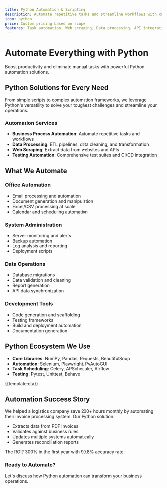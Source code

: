 ```yaml
---
title: Python Automation & Scripting
description: Automate repetitive tasks and streamline workflows with custom Python solutions
icon: python
price: Custom pricing based on scope
features: Task automation, Web scraping, Data processing, API integration, Testing automation, DevOps scripts
---
```


# Automate Everything with Python

Boost productivity and eliminate manual tasks with powerful Python automation solutions.

## Python Solutions for Every Need

From simple scripts to complex automation frameworks, we leverage Python's versatility to solve your toughest challenges and streamline your operations.

### Automation Services

- **Business Process Automation**: Automate repetitive tasks and workflows
- **Data Processing**: ETL pipelines, data cleaning, and transformation
- **Web Scraping**: Extract data from websites and APIs
- **Testing Automation**: Comprehensive test suites and CI/CD integration

## What We Automate

### Office Automation

- Email processing and automation
- Document generation and manipulation
- Excel/CSV processing at scale
- Calendar and scheduling automation

### System Administration

- Server monitoring and alerts
- Backup automation
- Log analysis and reporting
- Deployment scripts

### Data Operations

- Database migrations
- Data validation and cleaning
- Report generation
- API data synchronization

### Development Tools

- Code generation and scaffolding
- Testing frameworks
- Build and deployment automation
- Documentation generation

## Python Ecosystem We Use

- **Core Libraries**: NumPy, Pandas, Requests, BeautifulSoup
- **Automation**: Selenium, Playwright, PyAutoGUI
- **Task Scheduling**: Celery, APScheduler, Airflow
- **Testing**: Pytest, Unittest, Behave

{{template:cta}}

## Automation Success Story

We helped a logistics company save 200+ hours monthly by automating their invoice processing system. Our Python solution:

- Extracts data from PDF invoices
- Validates against business rules
- Updates multiple systems automatically
- Generates reconciliation reports

The ROI? 300% in the first year with 99.8% accuracy rate.

### Ready to Automate?

Let's discuss how Python automation can transform your business operations.
